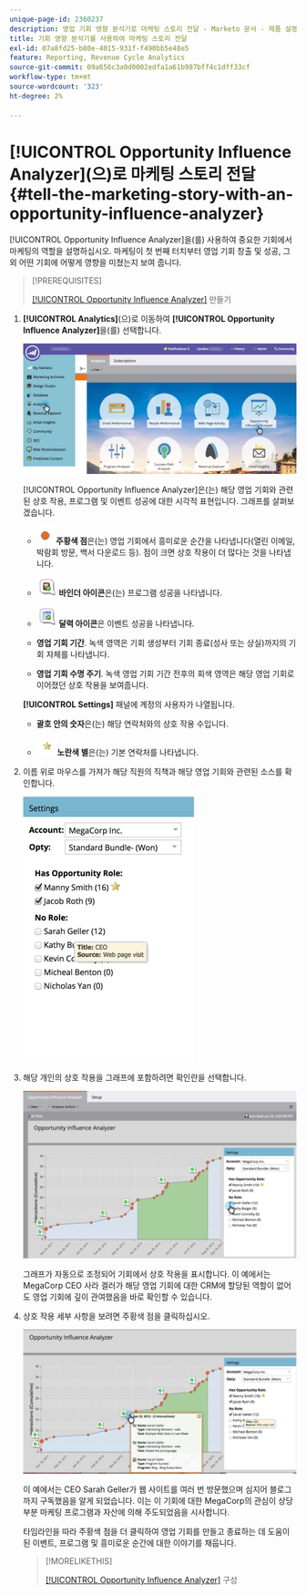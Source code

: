 ```yaml
---
unique-page-id: 2360237
description: 영업 기회 영향 분석기로 마케팅 스토리 전달 - Marketo 문서 - 제품 설명서
title: 기회 영향 분석기를 사용하여 마케팅 스토리 전달
exl-id: 07a8fd25-b80e-4015-931f-f490bb5e48e5
feature: Reporting, Revenue Cycle Analytics
source-git-commit: 09a656c3a0d0002edfa1a61b987bff4c1dff33cf
workflow-type: tm+mt
source-wordcount: '323'
ht-degree: 2%

---
```


# [!UICONTROL Opportunity Influence Analyzer]&#x200B;(으)로 마케팅 스토리 전달 {#tell-the-marketing-story-with-an-opportunity-influence-analyzer}

[!UICONTROL Opportunity Influence Analyzer]을(를) 사용하여 중요한 기회에서 마케팅의 역할을 설명하십시오. 마케팅이 첫 번째 터치부터 영업 기회 창출 및 성공, 그 외 어떤 기회에 어떻게 영향을 미쳤는지 보여 줍니다.

>[!PREREQUISITES]
>
>[[!UICONTROL Opportunity Influence Analyzer]](/help/marketo/product-docs/reporting/revenue-cycle-analytics/opportunity-influence-analyzer/create-an-opportunity-influence-analyzer.md) 만들기

1. **[!UICONTROL Analytics]**(으)로 이동하여 **[!UICONTROL Opportunity Influence Analyzer]**&#x200B;을(를) 선택합니다.

   ![](assets/analytics-opportunityhand.png)

   [!UICONTROL Opportunity Influence Analyzer]은(는) 해당 영업 기회와 관련된 상호 작용, 프로그램 및 이벤트 성공에 대한 시각적 표현입니다. 그래프를 살펴보겠습니다.

   * ![—](assets/image2014-10-3-13-3a43-3a21.png) **주황색 점**&#x200B;은(는) 영업 기회에서 흥미로운 순간을 나타냅니다(열린 이메일, 박람회 방문, 백서 다운로드 등). 점이 크면 상호 작용이 더 많다는 것을 나타냅니다.

   * ![—](assets/image2014-10-3-13-3a44-3a9.png) **바인더 아이콘**&#x200B;은(는) 프로그램 성공을 나타냅니다.

   * ![—](assets/image2014-10-3-13-3a44-3a40.png) **달력 아이콘**&#x200B;은 이벤트 성공을 나타냅니다.

   * **영업 기회 기간**. 녹색 영역은 기회 생성부터 기회 종료(성사 또는 상실)까지의 기회 자체를 나타냅니다.

   * **영업 기회 수명 주기**. 녹색 영업 기회 기간 전후의 회색 영역은 해당 영업 기회로 이어졌던 상호 작용을 보여줍니다.

   **[!UICONTROL Settings]** 패널에 계정의 사용자가 나열됩니다.

   * **괄호 안의 숫자**&#x200B;은(는) 해당 연락처와의 상호 작용 수입니다.

   * ![—](assets/image2014-10-3-13-3a45-3a9.png)**노란색 별**&#x200B;은(는) 기본 연락처를 나타냅니다.

1. 이름 위로 마우스를 가져가 해당 직원의 직책과 해당 영업 기회와 관련된 소스를 확인합니다.

   ![](assets/image2015-6-23-14-3a43-3a1.png)

1. 해당 개인의 상호 작용을 그래프에 포함하려면 확인란을 선택합니다.

   ![](assets/image2015-6-23-14-3a43-3a35.png)

   그래프가 자동으로 조정되어 기회에서 상호 작용을 표시합니다. 이 예에서는 MegaCorp CEO 사라 겔러가 해당 영업 기회에 대한 CRM에 할당된 역할이 없어도 영업 기회에 깊이 관여했음을 바로 확인할 수 있습니다.

1. 상호 작용 세부 사항을 보려면 주황색 점을 클릭하십시오.

   ![](assets/image2015-6-23-14-3a44-3a15.png)

   이 예에서는 CEO Sarah Geller가 웹 사이트를 여러 번 방문했으며 심지어 블로그까지 구독했음을 알게 되었습니다. 이는 이 기회에 대한 MegaCorp의 관심이 상당 부분 마케팅 프로그램과 자산에 의해 주도되었음을 시사합니다.

   타임라인을 따라 주황색 점을 더 클릭하여 영업 기회를 만들고 종료하는 데 도움이 된 이벤트, 프로그램 및 흥미로운 순간에 대한 이야기를 채웁니다.

   >[!MORELIKETHIS]
   >
   >[[!UICONTROL Opportunity Influence Analyzer]](/help/marketo/product-docs/reporting/revenue-cycle-analytics/opportunity-influence-analyzer/configure-an-opportunity-influence-analyzer.md) 구성
